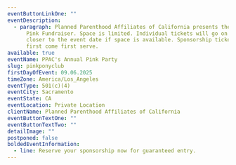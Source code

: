```yaml
---
eventButtonLinkOne: ""
eventDescription:
  - paragraph: Planned Parenthood Affiliates of California presents the 4th Annual
      Pink Fundraiser. Space is limited. Individual tickets will go on sale
      closer to the event date if space is available. Sponsorship tickets are
      first come first serve.
available: true
eventName: PPAC's Annual Pink Party
slug: pinkponyclub
firstDayOfEvent: 09.06.2025
timeZone: America/Los_Angeles
eventType: 501(c)(4)
eventCity: Sacramento
eventState: CA
eventLocation: Private Location
clientName: Planned Parenthood Affiliates of California
eventButtonTextOne: ""
eventButtonTextTwo: ""
detailImage: ""
postponed: false
boldedEventInformation:
  - line: Reserve your sponsorship now for guaranteed entry.
---
```

